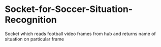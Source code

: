 # Socket-for-Soccer-Situation-Recognition
Socket which reads football video frames from hub and returns name of situation on particular frame
